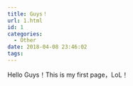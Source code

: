 ```yaml
---
title: Guys！
url: 1.html
id: 1
categories:
  - Other
date: 2018-04-08 23:46:02
tags:
---
```


Hello Guys！This is my first page，LoL！